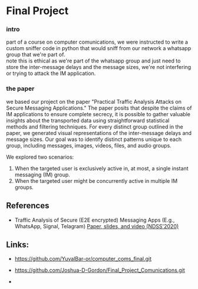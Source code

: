 # Final Project

### intro 
part of a course on computer comunications, we were instructed to write a custom sniffer code in python that would sniff from our network a whatsapp group that we're part of. <br/>
note this is ethical as we're part of the whatsapp group and just need to store the inter-message delays and the message sizes, we're not interfering or trying to attack the IM application.<br/>

### the paper 
we based our project on the paper "Practical Traffic Analysis Attacks on Secure Messaging Applications." The paper posits that despite the claims of IM applications to ensure complete secrecy, it is possible to gather valuable insights about the transported data using straightforward statistical methods and filtering techniques.
For every distinct group outlined in the paper, we generated visual representations of the inter-message delays and message sizes. Our goal was to identify distinct patterns unique to each group, including messages, images, videos, files, and audio groups.

We explored two scenarios:
1. When the targeted user is exclusively active in, at most, a single instant messaging (IM) group.
2. When the targeted user might be concurrently active in multiple IM groups.

## References
* Traffic Analysis of Secure (E2E encrypted) Messaging Apps (E.g., WhatsApp, Signal, Telagram)
[Paper, slides, and video (NDSS'2020)](https://www.ndss-symposium.org/ndss-paper/practical-traffic-analysis-attacks-on-secure-messaging-applications/)

## Links:
* https://github.com/YuvalBar-or/computer_coms_final.git
* https://github.com/Joshua-D-Gordon/Final_Project_Comunications.git

* 

